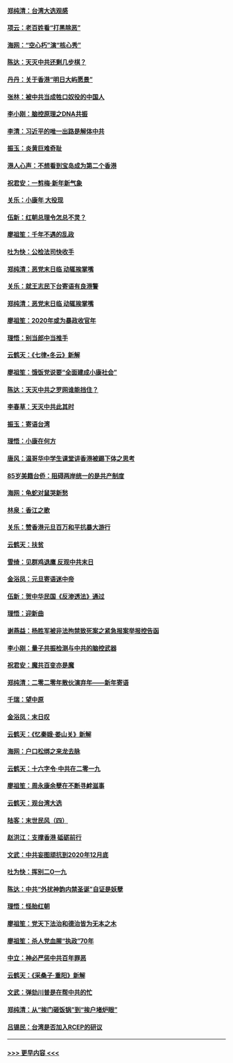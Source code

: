 #### [郑纯清：台湾大选观感](../pages/nsc993/n11786210.md?t=01120802) 
#### [项云：老百姓看“打黑除恶”](../pages/nsc993/n11785398.md?t=01120802) 
#### [海网：“空心朽”演“核心秀”](../pages/nsc993/n11783874.md?t=01120802) 
#### [陈达：天灭中共还剩几步棋？](../pages/nsc993/n11783719.md?t=01120802) 
#### [丹丹：关于香港“明日大屿愿景”](../pages/nsc993/n11783273.md?t=01120802) 
#### [张林：被中共当成牲口奴役的中国人](../pages/nsc993/n11782397.md?t=01120802) 
#### [李小刚：脑控原理之DNA共振](../pages/nsc993/n11780962.md?t=01120802) 
#### [李清：习近平的唯一出路是解体中共](../pages/nsc993/n11780866.md?t=01120802) 
#### [振玉：炎黄巨难奇耻](../pages/nsc993/n11779632.md?t=01120802) 
#### [港人心声：不想看到宝岛成为第二个香港](../pages/nsc993/n11778817.md?t=01120802) 
#### [祝君安：一剪梅‧新年新气象](../pages/nsc993/n11776340.md?t=01120802) 
#### [关乐：小康年 大役现](../pages/nsc993/n11774213.md?t=01120802) 
#### [伍新：红朝总理令怎总不灵？](../pages/nsc993/n11770813.md?t=01120802) 
#### [廖祖笙：千年不遇的乱政](../pages/nsc993/n11770373.md?t=01120802) 
#### [吐为快：公检法司快收手](../pages/nsc993/n11770359.md?t=01120802) 
#### [郑纯清：恶党末日临 动辄挨掌嘴](../pages/nsc993/n11769912.md?t=01120802) 
#### [关乐：就王志民下台寄语有良港警](../pages/nsc993/n11769903.md?t=01120802) 
#### [郑纯清：恶党末日临 动辄挨掌嘴](../pages/nsc993/n11769356.md?t=01120802) 
#### [廖祖笙：2020年或为暴政收官年](../pages/nsc993/n11768216.md?t=01120802) 
#### [理悟：别当郎中当推手](../pages/nsc993/n11768243.md?t=01120802) 
#### [云鹤天：《七律▪冬云》新解](../pages/nsc993/n11768204.md?t=01120802) 
#### [廖祖笙：饿饭党说要“全面建成小康社会”](../pages/nsc993/n11767482.md?t=01120802) 
#### [陈达：天灭中共之罗网谁能挡住？](../pages/nsc993/n11767465.md?t=01120802) 
#### [李春草：天灭中共此其时](../pages/nsc993/n11767452.md?t=01120802) 
#### [振玉：寄语台湾](../pages/nsc993/n11767432.md?t=01120802) 
#### [理悟：小康在何方](../pages/nsc993/n11767394.md?t=01120802) 
#### [唐风：温哥华中学生课堂讲香港被踢下体之思考](../pages/nsc993/n11766848.md?t=01120802) 
#### [85岁美籍台侨：阻碍两岸统一的是共产制度](../pages/nsc993/n11765043.md?t=01120802) 
#### [海网：龟蛇对鼠哭新愁](../pages/nsc993/n11764895.md?t=01120802) 
#### [林泉：香江之歌](../pages/nsc993/n11764415.md?t=01120802) 
#### [关乐：赞香港元旦百万和平抗暴大游行](../pages/nsc993/n11764382.md?t=01120802) 
#### [云鹤天：扶贫](../pages/nsc993/n11764245.md?t=01120802) 
#### [雪绮：见群鸡退鹰  反观中共末日](../pages/nsc993/n11762112.md?t=01120802) 
#### [金浴凤：元旦寄语迷中帝](../pages/nsc993/n11761788.md?t=01120802) 
#### [伍新：贺中华民国《反渗透法》通过](../pages/nsc993/n11761994.md?t=01120802) 
#### [理悟：迎新曲](../pages/nsc993/n11761152.md?t=01120802) 
#### [谢燕益：杨胜军被非法拘禁致死案之紧急报案举报控告函](../pages/nsc993/n11756134.md?t=01120802) 
#### [李小刚：量子共振检测与中共的脑控武器](../pages/nsc993/n11754518.md?t=01120802) 
#### [祝君安：魔共百变亦是魔](../pages/nsc993/n11754469.md?t=01120802) 
#### [郑纯清：二零二零年散伙演弃年——新年寄语](../pages/nsc993/n11754195.md?t=01120802) 
#### [千瑞：望中原](../pages/nsc993/n11754159.md?t=01120802) 
#### [金浴凤：末日叹](../pages/nsc993/n11752359.md?t=01120802) 
#### [云鹤天：《忆秦娥‧娄山关》新解](../pages/nsc993/n11752348.md?t=01120802) 
#### [海网：户口松绑之来龙去脉](../pages/nsc993/n11752328.md?t=01120802) 
#### [云鹤天：十六字令‧中共在二零一九](../pages/nsc993/n11752305.md?t=01120802) 
#### [廖祖笙：周永康余孽在不断寻衅滋事](../pages/nsc993/n11751013.md?t=01120802) 
#### [云鹤天：观台湾大选](../pages/nsc993/n11751007.md?t=01120802) 
#### [陆客：末世民风（四）](../pages/nsc993/n11749203.md?t=01120802) 
#### [赵洪江：支撑香港 砥砺前行](../pages/nsc993/n11748482.md?t=01120802) 
#### [文武：中共妄图顽抗到2020年12月底](../pages/nsc993/n11748446.md?t=01120802) 
#### [吐为快：挥别二O一九](../pages/nsc993/n11748411.md?t=01120802) 
#### [陈达：中共“外扰神韵内禁圣诞”自证是妖孽](../pages/nsc993/n11748226.md?t=01120802) 
#### [理悟：怪胎红朝](../pages/nsc993/n11748206.md?t=01120802) 
#### [廖祖笙：党天下法治和德治皆为无本之木](../pages/nsc993/n11748135.md?t=01120802) 
#### [廖祖笙：杀人党血腥“执政”70年](../pages/nsc993/n11745144.md?t=01120802) 
#### [中立：神必严惩中共百年罪恶](../pages/nsc993/n11744970.md?t=01120802) 
#### [云鹤天：《采桑子‧重阳》新解](../pages/nsc993/n11744948.md?t=01120802) 
#### [文武：弹劾川普是在帮中共的忙](../pages/nsc993/n11744758.md?t=01120802) 
#### [郑纯清：从“挨门砸饭锅”到“挨户堵炉眼”](../pages/nsc993/n11744745.md?t=01120802) 
#### [吕锡民：台湾是否加入RCEP的研议](../pages/nsc993/n11744701.md?t=01120802) 

----
#### [ >>> 更早内容 <<< ](../indexes/nsc993-earlier.md)
